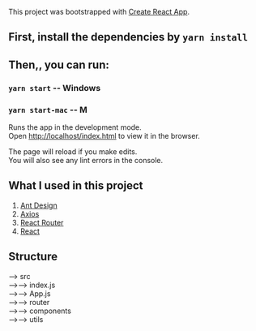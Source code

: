 This project was bootstrapped with [Create React App](https://github.com/facebook/create-react-app).

## First, install the dependencies by `yarn install`

## Then,, you can run:

### `yarn start` -- Windows
### `yarn start-mac` -- M


Runs the app in the development mode.<br>
Open [http://localhost/index.html](http://localhost/index.html) to view it in the browser.

The page will reload if you make edits.<br>
You will also see any lint errors in the console.


## What I used in this project

1. [Ant Design](https://ant.design/)
2. [Axios](https://github.com/axios/axios)
3. [React Router](https://reacttraining.com/react-router)
4. [React](https://reactjs.org/)

## Structure
--> src    
-->--> index.js    
-->--> App.js     
-->--> router    
-->--> components    
-->--> utils
